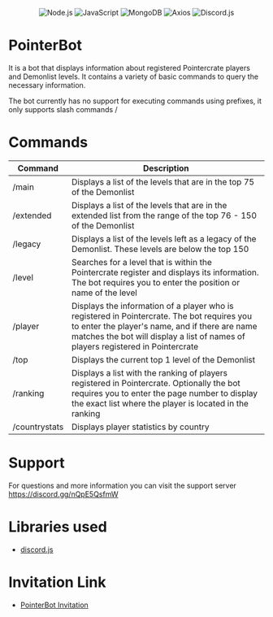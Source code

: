 <p align="center"> <img src="https://img.shields.io/badge/Node.js-339933?style=for-the-badge&logo=nodedotjs&logoColor=white" alt="Node.js"> <img src="https://img.shields.io/badge/JavaScript-F7DF1E?style=for-the-badge&logo=javascript&logoColor=black" alt="JavaScript"> <img src="https://img.shields.io/badge/MongoDB-47A248?style=for-the-badge&logo=mongodb&logoColor=white" alt="MongoDB"> <img src="https://img.shields.io/badge/Axios-5A29E4?style=for-the-badge&logo=axios&logoColor=white" alt="Axios"> <img src="https://img.shields.io/badge/Discord.js-7289DA?style=for-the-badge&logo=discord&logoColor=white" alt="Discord.js"> </p>



# PointerBot
It is a bot that displays information about registered Pointercrate players and Demonlist levels. It contains a variety of basic commands to query the necessary information.

The bot currently has no support for executing commands using prefixes, it only supports slash commands /

# Commands

| Command | Description |
| --- | --- |
| /main | Displays a list of the levels that are in the top 75 of the Demonlist |
| /extended | Displays a list of the levels that are in the extended list from the range of the top 76 - 150 of the Demonlist |
| /legacy | Displays a list of the levels left as a legacy of the Demonlist. These levels are below the top 150 |
| /level | Searches for a level that is within the Pointercrate register and displays its information. The bot requires you to enter the position or name of the level |
| /player | Displays the information of a player who is registered in Pointercrate. The bot requires you to enter the player's name, and if there are name matches the bot will display a list of names of players registered in Pointercrate |
| /top | Displays the current top 1 level of the Demonlist |
| /ranking | Displays a list with the ranking of players registered in Pointercrate. Optionally the bot requires you to enter the page number to display the exact list where the player is located in the ranking |
| /countrystats | Displays player statistics by country |

# Support

For questions and more information you can visit the support server https://discord.gg/nQpE5QsfmW

# Libraries used

- [discord.js](https://discord.js.org/)

# Invitation Link
- [PointerBot Invitation](https://discord.com/api/oauth2/authorize?client_id=1035999428596740153&permissions=964220672064&scope=bot)